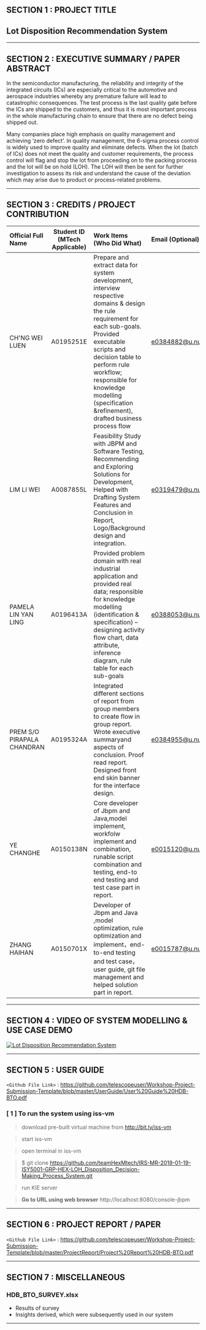 ## SECTION 1 : PROJECT TITLE
## Lot Disposition Recommendation System

---
## SECTION 2 : EXECUTIVE SUMMARY / PAPER ABSTRACT

In the semiconductor manufacturing, the reliability and integrity of the integrated circuits (ICs) are especially critical to the automotive and aerospace industries whereby any premature failure will lead to catastrophic consequences. The test process is the last quality gate before the ICs are shipped to the customers, and thus it is most important process in the whole manufacturing chain to ensure that there are no defect being shipped out. 

Many companies place high emphasis on quality management and achieving ‘zero defect’. In quality management, the 6-sigma process control is widely used to improve quality and eliminate defects.  When the lot (batch of ICs) does not meet the quality and customer requirements, the process control will flag and stop the lot from proceeding on to the packing process and the lot will be on hold (LOH). The LOH will then be sent for further investigation to assess its risk and understand the cause of the deviation which may arise due to product or process-related problems.

---
## SECTION 3 : CREDITS / PROJECT CONTRIBUTION

| Official Full Name  | Student ID (MTech Applicable)  | Work Items (Who Did What) | Email (Optional) |
| :------------ |:---------------:| :-----| :-----|
| CH'NG WEI LUEN | A0195251E | Prepare and extract data for system development, interview respective domains & design the rule requirement for each sub-goals. Provided executable scripts and decision table to perform rule workflow; responsible for knowledge modelling (specification &refinement), drafted business process flow| e0384882@u.nus.edu |
| LIM LI WEI | A0087855L | Feasibility Study with JBPM and Software Testing, Recommending and Exploring Solutions for Development,  Helped with Drafting System Features and Conclusion in Report, Logo/Background design and integration.| e0319479@u.nus.edu |
| PAMELA LIN YAN LING | A0196413A | Provided problem domain with real industrial application and provided real data; responsible for knowledge modelling (identification & specification) – designing activity flow chart, data attribute, inference diagram, rule table for each sub-goals| e0388053@u.nus.edu |
| PREM S/O PIRAPALA CHANDRAN | A0195324A | Integrated different sections of report from group members to create flow in group report. Wrote executive summaryand aspects of conclusion. Proof read report. Designed front end skin banner for the interface design.| e0384955@u.nus.edu |
| YE CHANGHE | A0150138N | Core developer of Jbpm and Java,model implement, workfolw implement and combination, runable script combination and testing, end-to end testing and test case part in report.| e0015120@u.nus.edu |
| ZHANG HAIHAN | A0150701X | Developer of Jbpm and Java ,model optimization, rule optimization and implement，end-to-end testing and test case，user guide, git file management and helped solution part in report. | e0015787@u.nus.edu |

---
## SECTION 4 : VIDEO OF SYSTEM MODELLING & USE CASE DEMO

[![Lot Disposition Recommendation System](https://i.imgur.com/fB5ybuQ.png)](https://drive.google.com/file/d/1BQ7-uaBDjVVMj56UR1zePZLqKA7ear4x/view "Lot Disposition Recommendation System")

---
## SECTION 5 : USER GUIDE

`<Github File Link>` : <https://github.com/telescopeuser/Workshop-Project-Submission-Template/blob/master/UserGuide/User%20Guide%20HDB-BTO.pdf>

### [ 1 ] To run the system using iss-vm

> download pre-built virtual machine from http://bit.ly/iss-vm

> start iss-vm

> open terminal in iss-vm

> $ git clone https://github.com/teamHexMtech/IRS-MR-2019-01-19-ISY5001-GRP-HEX-LOH_Disposition_Decision-Making_Process_System.git

>run KIE server

> **Go to URL using web browser** http://localhost:8080/console-jbpm

---
## SECTION 6 : PROJECT REPORT / PAPER

`<Github File Link>` : <https://github.com/telescopeuser/Workshop-Project-Submission-Template/blob/master/ProjectReport/Project%20Report%20HDB-BTO.pdf>

---
## SECTION 7 : MISCELLANEOUS

### HDB_BTO_SURVEY.xlsx
* Results of survey
* Insights derived, which were subsequently used in our system

---

